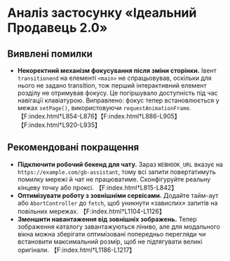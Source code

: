 # Аналіз застосунку «Ідеальний Продавець 2.0»

## Виявлені помилки
- **Некоректний механізм фокусування після зміни сторінки.** Івент `transitionend` на елементі `<main>` не спрацьовував, оскільки для нього не задано transition, тож перший інтерактивний елемент розділу не отримував фокусу. Це погіршувало доступність під час навігації клавіатурою. Виправлено: фокус тепер встановлюється у межах `setPage()`, використовуючи `requestAnimationFrame`. 【F:index.html†L854-L876】【F:index.html†L886-L905】【F:index.html†L920-L935】

## Рекомендовані покращення
- **Підключити робочий бекенд для чату.** Зараз `WEBHOOK_URL` вказує на `https://example.com/gb-assistant`, тому всі запити повертатимуть помилку мережі й чат не працюватиме. Сконфігуруйте реальну кінцеву точку або проксі. 【F:index.html†L815-L842】
- **Оптимізувати роботу з зовнішніми сервісами.** Додайте тайм-аут або `AbortController` до `fetch`, щоб уникнути «завислих» запитів на повільних мережах. 【F:index.html†L1104-L1126】
- **Зменшити навантаження від зовнішніх зображень.** Тепер зображення каталогу завантажуються ліниво, але для модального вікна можна зберігати оптимізовані попередньо перегляди чи встановити максимальний розмір, щоб не підтягувати великі оригінали. 【F:index.html†L1186-L1217】
